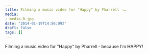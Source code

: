 ```yaml
---
title: Filming a music video for "Happy" by Pharrell -…
media:
- media-0.jpg
date: "2014-01-19T14:56:09Z"
draft: false
tags: []
---
```

Filming a music video for "Happy" by Pharrell - because I'm HAPPY\!
